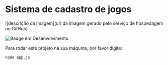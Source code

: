 # Sistema de cadastro de jogos

![descrição da imagem](url da imagem gerado pelo serviço de hospedagem ou GitHub)

![Badge em Desenvolvimento](http://img.shields.io/static/v1?label=STATUS&message=EM%20DESENVOLVIMENTO&color=GREEN&style=for-the-badge)

Para rodar este projeto na sua máquina, por favor digite:

```
node app.js
```
